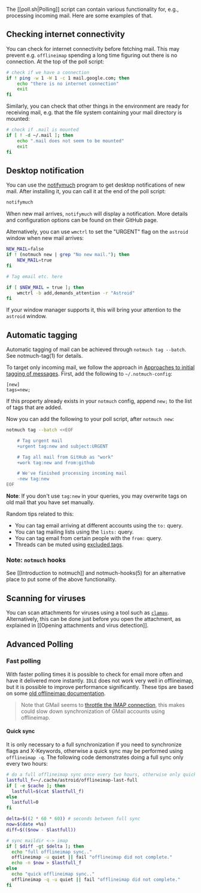 The [[poll.sh|Polling]] script can contain various functionality for, e.g., processing incoming mail. Here are some examples of that.

## Checking internet connectivity
You can check for internet connectivity before fetching mail. This may prevent e.g. `offlineimap` spending a long time figuring out there is no connection. At the top of the poll script:
~~~bash
# check if we have a connection
if ! ping -w 1 -W 1 -c 1 mail.google.com; then
    echo "there is no internet connection"
    exit
fi
~~~

Similarly, you can check that other things in the environment are ready for receiving mail, e.g. that the file system containing your mail directory is mounted:
~~~bash
# check if .mail is mounted
if [ ! -d ~/.mail ]; then
    echo ".mail does not seem to be mounted"
    exit
fi
~~~

## Desktop notification
You can use the [notifymuch](https://github.com/kspi/notifymuch) program to get desktop notifications of new mail. After installing it, you can call it at the end of the poll script:
~~~bash
notifymuch
~~~
When new mail arrives, `notifymuch` will display a notification. More details and configuration options can be found on their GitHub page.

Alternatively, you can use `wmctrl` to set the "URGENT" flag on the `astroid` window when new mail arrives:
~~~bash
NEW_MAIL=false
if ! (notmuch new | grep "No new mail."); then
    NEW_MAIL=true
fi

# Tag email etc. here

if [ $NEW_MAIL = true ]; then
    wmctrl -b add,demands_attention -r "Astroid"
fi
~~~
If your window manager supports it, this will bring your attention to the `astroid` window.

## Automatic tagging
Automatic tagging of mail can be achieved through `notmuch tag --batch`. See notmuch-tag(1) for details.

To target only incoming mail, we follow the approach in [Approaches to initial tagging of messages](https://notmuchmail.org/initial_tagging/).
First, add the following to `~/.notmuch-config`:
~~~
[new]
tags=new;
~~~
If this property already exists in your `notmuch` config, append `new;` to the list of tags that are added.

Now you can add the following to your poll script, after `notmuch new`:
~~~bash
notmuch tag --batch <<EOF

    # Tag urgent mail
    +urgent tag:new and subject:URGENT

    # Tag all mail from GitHub as "work"
    +work tag:new and from:github

    # We've finished processing incoming mail
    -new tag:new
EOF
~~~
**Note**: If you don't use `tag:new` in your queries, you may overwrite tags on old mail that you have set manually.

Random tips related to this:
- You can tag email arriving at different accounts using the `to:` query.
- You can tag mailing lists using the `lists:` query.
- You can tag email from certain people with the `from:` query.
- Threads can be muted using [excluded tags](https://notmuchmail.org/excluding/).

### Note: `notmuch` hooks
See [[Introduction to notmuch]] and notmuch-hooks(5) for an alternative place to put some of the above functionality.

## Scanning for viruses
You can scan attachments for viruses using a tool such as [`clamav`](http://www.clamav.net/). Alternatively, this can be done just before you open the attachment, as explained in [[Opening attachments and virus detection]].

## Advanced Polling

### Fast polling

With faster polling times it is possible to check for email more often and have it delivered more instantly. `IDLE` does not work very well in offlineimap, but it is possible to improve performance significantly. These tips are based on some [old offlineimap documentation](http://www.offlineimap.org/doc/versions/v6.5.6/MANUAL.html#synchronization-performance).

> Note that GMail seems to [throttle the IMAP connection](https://support.google.com/a/answer/1071518?hl=en), this makes could slow down synchronization of GMail accounts using offlineimap.

#### Quick sync
It is only necessary to a full synchronization if you need to synchronize flags and X-Keywords, otherwise a quick sync may be performed using `offlineimap -q`. The following code demonstrates doing a full sync only every two hours:

```sh
# do a full offlineimap sync once every two hours, otherwise only quicksync
lastfull_f=~/.cache/astroid/offlineimap-last-full
if [ -e $cache ]; then
  lastfull=$(cat $lastfull_f)
else
  lastfull=0
fi

delta=$((2 * 60 * 60)) # seconds between full sync
now=$(date +%s)
diff=$(($now - $lastfull))

# sync maildir <-> imap
if [ $diff -gt $delta ]; then
  echo "full offlineimap sync.."
  offlineimap -u quiet || fail "offlineimap did not complete."
  echo -n $now > $lastfull_f
else
  echo "quick offlineimap sync.."
  offlineimap -q -u quiet || fail "offlineimap did not complete."
fi

```


